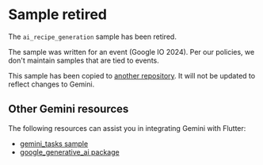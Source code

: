 # Sample retired

The `ai_recipe_generation` sample has been retired.

The sample was written for an event (Google IO 2024). Per our policies,
we don't maintain samples that are tied to events.

This sample has been copied to [another repository](https://github.com/ericwindmill/gemini_recipe_generation). It will not be updated to reflect changes to Gemini.

## Other Gemini resources 

The following resources can assist you in integrating Gemini with Flutter:

* [gemini_tasks sample](https://github.com/flutter/samples/tree/main/gemini_tasks)
* [google_generative_ai package](https://pub.dev/packages/google_generative_ai)
